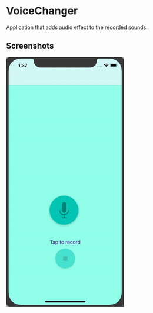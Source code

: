 #  VoiceChanger

Application that adds audio effect to the recorded sounds.

## Screenshots
![Finished App](https://github.com/RudiiOS/voiceChanger/blob/master/vChanger.gif)
